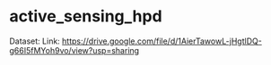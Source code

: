 # active_sensing_hpd
Dataset:
Link: https://drive.google.com/file/d/1AierTawowL-jHgtlDQ-g66I5fMYoh9vo/view?usp=sharing

